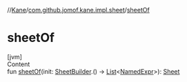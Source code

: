 //[Kane](../index.md)/[com.github.jomof.kane.impl.sheet](index.md)/[sheetOf](sheet-of.md)



# sheetOf  
[jvm]  
Content  
fun [sheetOf](sheet-of.md)(init: [SheetBuilder](-sheet-builder/index.md).() -> [List](https://kotlinlang.org/api/latest/jvm/stdlib/kotlin.collections/-list/index.html)<[NamedExpr](../com.github.jomof.kane.impl/-named-expr/index.md)>): [Sheet](-sheet/index.md)  



